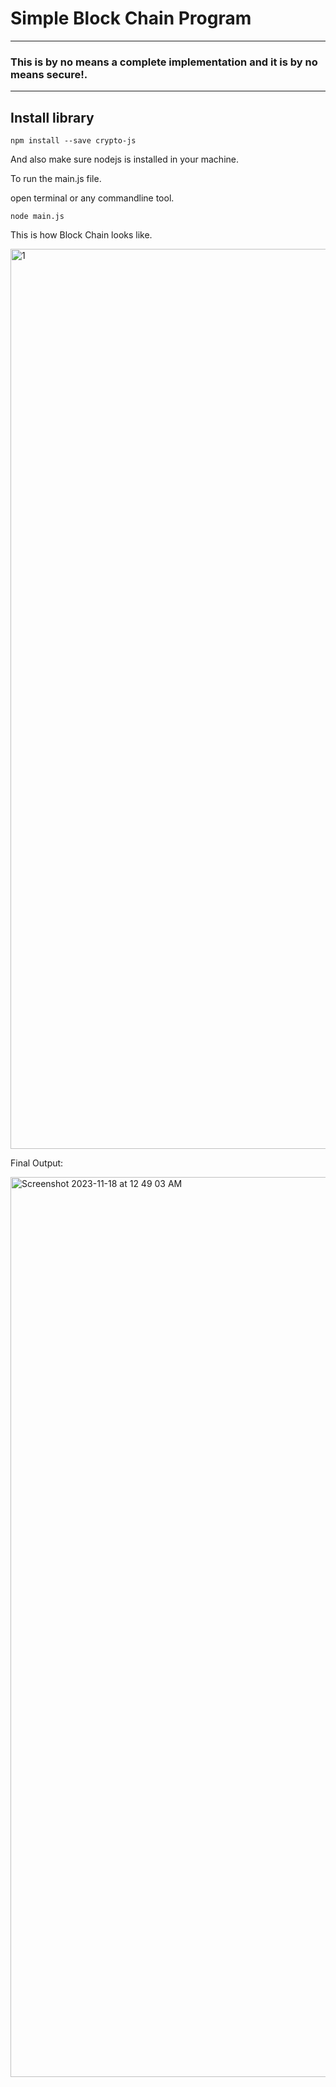 # Simple Block Chain Program
-----------------
### This is by no means a complete implementation and it is by no means secure!.
-----------------

## Install library 
```
npm install --save crypto-js
```
And also make sure nodejs is installed in your machine.

To run the main.js file.

open terminal or any commandline tool.
```
node main.js
```

This is how Block Chain looks like.

<img width="1440" alt="1" src="https://github.com/Lynk4/Simple-BlockChain/assets/44930131/fc51fb51-b650-4e94-b2fd-b4a4cbbce5cd">


Final Output:

<img width="1440" alt="Screenshot 2023-11-18 at 12 49 03 AM" src="https://github.com/Lynk4/Simple-BlockChain/assets/44930131/f526094d-e485-411e-a21b-dbf6af18ca14">
